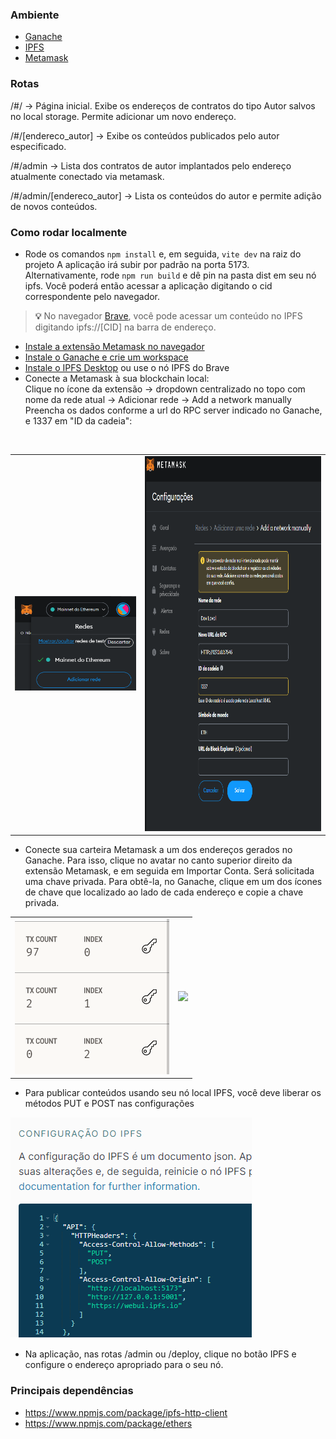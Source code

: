 ### Ambiente

* [Ganache](https://trufflesuite.com/ganache/)
* [IPFS](https://docs.ipfs.tech/install/ipfs-desktop/)
* [Metamask](https://metamask.io/download/)

### Rotas

/#/ -> Página inicial. Exibe os endereços de contratos do tipo Autor salvos no local storage. Permite adicionar um novo endereço.   <br/>

/#/[endereco_autor] -> Exibe os conteúdos publicados pelo autor especificado.   <br/>

/#/admin -> Lista dos contratos de autor implantados pelo endereço atualmente conectado via metamask.   <br/>

/#/admin/[endereco_autor] -> Lista os conteúdos do autor e permite adição de novos conteúdos.  <br/>


### Como rodar localmente
- Rode os comandos ```npm install``` e, em seguida, ```vite dev``` na raiz do projeto
  A aplicação irá subir por padrão na porta 5173.
  <br/>
  Alternativamente, rode ```npm run build``` e dê pin na pasta dist em seu nó ipfs. Você poderá então acessar a aplicação digitando o cid correspondente pelo navegador.
  
> **💡** No navegador [Brave](https://brave.com/ipfs-support/), você pode acessar um conteúdo no IPFS digitando ipfs://[CID] na barra de endereço.

- [Instale a extensão Metamask no navegador](https://metamask.io/download/)
- [Instale o Ganache e crie um workspace](https://trufflesuite.com/docs/ganache/quickstart/)
- [Instale o IPFS Desktop](https://docs.ipfs.tech/install/ipfs-desktop/) ou use o nó IPFS do Brave
- Conecte a Metamask à sua blockchain local: <br/>
Clique no ícone da extensão -> dropdown centralizado no topo com nome da rede atual -> Adicionar rede -> Add a network manually <br/>
Preencha os dados conforme a url do RPC server indicado no Ganache, e 1337 em "ID da cadeia":
<br/>
<table>
  <tr>
    <td>
      <img src="tutorial/add-network.png">
    </td>
    <td>
      <img src="tutorial/mm.png" style="height: 600px;">
    </td>
  </tr>
</table>


- Conecte sua carteira Metamask a um dos endereços gerados no Ganache. Para isso, clique no avatar no canto superior direito da extensão Metamask, e em seguida em Importar Conta. Será solicitada uma chave privada. Para obtê-la, no Ganache, clique em um dos ícones de chave que localizado ao lado de cada endereço e copie a chave privada.

<table>
  <tr>
    <td>
      <img src="tutorial/ganache.png">
    </td>
    <td>
      <img src="https://user-images.githubusercontent.com/39782113/228107834-8af156d0-402a-4843-a4a9-a12760870bb4.png">
    </td>
  </tr>
</table>


- Para publicar conteúdos usando seu nó local IPFS, você deve liberar os métodos PUT e POST nas configurações

<img src="tutorial/ipfs-config.png">

- Na aplicação, nas rotas /admin ou /deploy, clique no botão IPFS e configure o endereço apropriado para o seu nó.



### Principais dependências

* https://www.npmjs.com/package/ipfs-http-client
* https://www.npmjs.com/package/ethers

